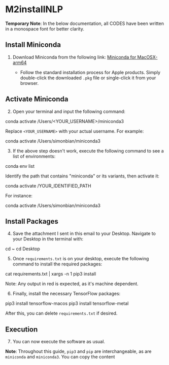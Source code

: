 
# M2installNLP

**Temporary Note**: In the below documentation, all CODES have been written in a monospace font for better clarity.

## Install Miniconda

1. Download Miniconda from the following link: 
   [Miniconda for MacOSX-arm64](https://repo.anaconda.com/miniconda/Miniconda3-latest-MacOSX-arm64.pkg)
   
   - Follow the standard installation process for Apple products. Simply double-click the downloaded `.pkg` file or single-click it from your browser.

## Activate Miniconda

2. Open your terminal and input the following command:

conda activate /Users/<YOUR_USERNAME>/miniconda3


Replace `<YOUR_USERNAME>` with your actual username. For example:

conda activate /Users/simonbian/miniconda3


3. If the above step doesn't work, execute the following command to see a list of environments:

conda env list


Identify the path that contains "miniconda" or its variants, then activate it:

conda activate /YOUR_IDENTIFIED_PATH

For instance:

conda activate /Users/simonbian/miniconda3


## Install Packages

4. Save the attachment I sent in this email to your Desktop. Navigate to your Desktop in the terminal with:

cd ~
cd Desktop


5. Once `requirements.txt` is on your desktop, execute the following command to install the required packages:

cat requirements.txt | xargs -n 1 pip3 install


Note: Any output in red is expected, as it's machine dependent.

6. Finally, install the necessary TensorFlow packages:

pip3 install tensorflow-macos
pip3 install tensorflow-metal


After this, you can delete `requirements.txt` if desired.

## Execution

7. You can now execute the software as usual.

**Note**: Throughout this guide, `pip3` and `pip` are interchangeable, as are `miniconda` and `miniconda3`.
You can copy the content 
